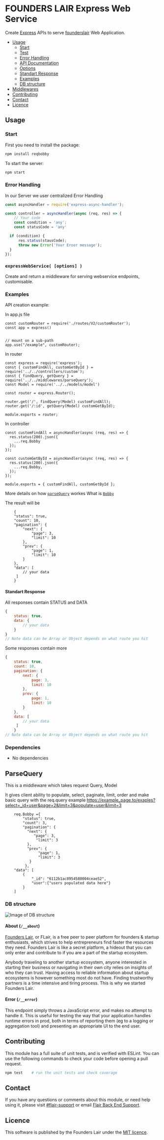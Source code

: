 # FOUNDERS LAIR Express Web Service

Create [Express] APIs to serve [founderslair] Web Application.

- [Usage](#usage)
  - [Start](#Start)
  - [Test](#test)
  - [Error Handling](#error-hanfling)
  - [API Documentation](#api-documentation)
  - [Options](#options)
  - [Standart Response](#standart-response)
  - [Examples](#examples)
  - [DB structure](#db-structure)
- [Middlewares](#middlewares)
- [Contributing](#contributing)
- [Contact](#contact)
- [Licence](#licence)

## Usage

### Start

First you need to install the package:

```sh
npm install reqbobby
```

To start the server:

```sh
npm start
```

### Error Handling
In our Server we user centralized Error Handling
```js
const asyncHandler = require('express-async-handler');
```
```js
const controller = asyncHandler(async (req, res) => {
    // Your code
    const condition = 'any';
    const statusCode = 'any'

  if (condition) {
      res.status(stausCode);
      throw new Error('Your Eroor message');
  }
});
```


### `expressWebService( [options] )`

Create and return a middleware for serving webservice endpoints, customisable.
### Examples

API creation example:

In app.js file
```JS
const customRouter = require('./routes/V2/customRouter');
const app = express()


// mount on a sub-path
app.use("/example", customRouter);

```
In router
```JS
const express = require('express');
const { customFindAll, customGetById } = require('../../controllers/custom');
const { findQuery, getQuery } = require('../../middlewares/parseQuery');
const Model = require('../../models/model')

const router = express.Router();

router.get('/', findQuery(Model) customFindAll);
router.get('/:id', getQuery(Model) customGetById);

module.exports = router;
```
In controller
```JS
const customFindAll = asyncHandler(async (req, res) => {
  res.status(200).json({
    ...req.Bobby
  });
});

const customGetById = asyncHandler(async (req, res) => {
  res.status(200).json({
    ...req.Bobby,
  });
});

module.exports = { customFindAll, customGetById };
```
More details on how [`parseQuery`](#middlewares) workes
What is [`Bobby`](#middlewares)

The result will be
```JS
    {
    "status": true,
    "count": 10,
    "pagination": {
        "next": {
            "page": 3,
            "limit": 10
        },
        "prev": {
            "page": 1,
            "limit": 10
        }
    },
    "data": [
        // your data
     ]
    }
```
#### Standart Response
All responses contain STATUS and DATA
```js
{
    status: true,
    data: {
        // your data
    }
}
// Note data can be Array or Object depends on what route you hit

```
Some responses contain more
```js
{
    status: true,
    count: 10,
    pagination: {
        next: {
            page: 3,
            limit: 10
        },
        prev: {
            page: 1,
            limit: 10
        }
    },
    data: [
        // your data
     ]
    }
// Note data can be Array or Object depends on what route you hit

```
### Dependencies
  * No dependencies

## ParseQuery
 This is a middleware which takes request Query, Model

 It gives client ability to populate, select, paginate, limit, order and make basic query with the req.query
 example
 https://example_page.to/exaples?select=_id+user&page=2&limit=3&populate=user&limit=3
```JS
    req.Bobby ={
        "status": true,
        "count": 3,
        "pagination": {
          "next": {
             "page": 3,
              "limit": 3
          },
          "prev": {
               "page": 1,
               "limit": 3
           }
         },
    "data": [
        {
            "_id": "6112b1ac8954580004ceae52",
            "user":{"users populated data here"}
        }
    ]
```

### DB structure

![Image of DB structure](https://i.imgur.com/OPQ0t1R.png)
#### About (`/__about`)

[Founders Lair][founderslair], or FLair, is a free peer to peer platform for founders & startup enthusiasts, which strives to help entrepreneurs find faster the resources they need. Founders Lair is like a secret platform, a hideout that you can only enter and contribute to if you are a part of the startup ecosystem.

Anybody traveling to another startup ecosystem, anyone interested in starting their business or navigating in their own city relies on insights of who they can trust. Having access to reliable information about startup ecosystems is however something most do not have. Finding trustworthy partners is a time intensive and tiring process. This is why we started Founders Lair.

#### Error (`/__error`)

This endpoint simply throws a JavaScript error, and makes no attempt to handle it. This is useful for testing the way that your application handles runtime errors in prod, both in terms of reporting them (eg to a logging or aggregation tool) and presenting an appropriate UI to the end user.

## Contributing

This module has a full suite of unit tests, and is verified with ESLint. You can use the following commands to check your code before opening a pull request.

```sh
npm test    # run the unit tests and check coverage
```

## Contact

If you have any questions or comments about this module, or need help using it, please visit [#flair-support] or email [Flair Back End Support].

## Licence

This software is published by the Founders Lair under the [MIT licence][license].

[#flair-support]: https://founderslair.com/about
[express]: http://expressjs.com/
[license]: http://opensource.org/licenses/MIT
[node.js]: https://nodejs.org/
[npm]: https://www.npmjs.com/
[Flair Back End Support]: jon@founderslair.com
[founderslair]: https://founderslair.com/